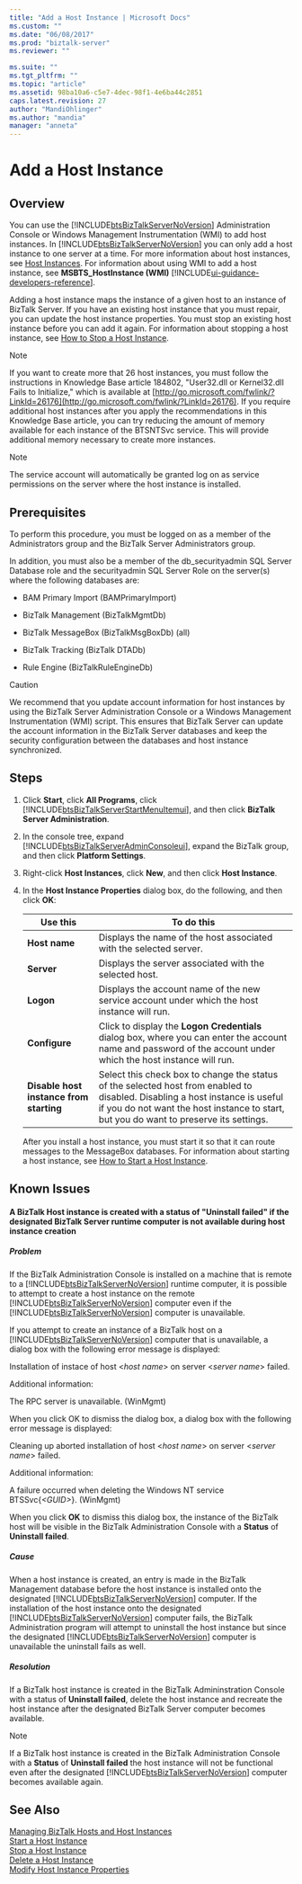 ```yaml
---
title: "Add a Host Instance | Microsoft Docs"
ms.custom: ""
ms.date: "06/08/2017"
ms.prod: "biztalk-server"
ms.reviewer: ""

ms.suite: ""
ms.tgt_pltfrm: ""
ms.topic: "article"
ms.assetid: 98ba10a6-c5e7-4dec-98f1-4e6ba44c2851
caps.latest.revision: 27
author: "MandiOhlinger"
ms.author: "mandia"
manager: "anneta"
---
```

# Add a Host Instance

## Overview
You can use the [!INCLUDE[btsBizTalkServerNoVersion](../includes/btsbiztalkservernoversion-md.md)] Administration Console or Windows Management Instrumentation (WMI) to add host instances. In [!INCLUDE[btsBizTalkServerNoVersion](../includes/btsbiztalkservernoversion-md.md)] you can only add a host instance to one server at a time. For more information about host instances, see [Host Instances](../core/host-instances.md). For information about using WMI to add a host instance, see **MSBTS_HostInstance (WMI)** [!INCLUDE[ui-guidance-developers-reference](../includes/ui-guidance-developers-reference.md)].
  
 Adding a host instance maps the instance of a given host to an instance of BizTalk Server. If you have an existing host instance that you must repair, you can update the host instance properties. You must stop an existing host instance before you can add it again. For information about stopping a host instance, see [How to Stop a Host Instance](../core/how-to-stop-a-host-instance.md).  
  
> [!NOTE]
>  If you want to create more that 26 host instances, you must follow the instructions in Knowledge Base article 184802, "User32.dll or Kernel32.dll Fails to Initialize," which is available at [http://go.microsoft.com/fwlink/?LinkId=26176](http://go.microsoft.com/fwlink/?LinkId=26176). If you require additional host instances after you apply the recommendations in this Knowledge Base article, you can try reducing the amount of memory available for each instance of the BTSNTSvc service. This will provide additional memory necessary to create more instances.  
  
> [!NOTE]
>  The service account will automatically be granted log on as service permissions on the server where the host instance is installed.  
  
## Prerequisites  
 To perform this procedure, you must be logged on as a member of the Administrators group and the BizTalk Server Administrators group.  
  
 In addition, you must also be a member of the db_securityadmin SQL Server Database role and the securityadmin SQL Server Role on the server(s) where the following databases are:  
  
-   BAM Primary Import (BAMPrimaryImport)  
  
-   BizTalk Management (BizTalkMgmtDb)  
  
-   BizTalk MessageBox (BizTalkMsgBoxDb) (all)  
  
-   BizTalk Tracking (BizTalk DTADb)  
  
-   Rule Engine (BizTalkRuleEngineDb)  
  
> [!CAUTION]
>  We recommend that you update account information for host instances by using the BizTalk Server Administration Console or a Windows Management Instrumentation (WMI) script. This ensures that BizTalk Server can update the account information in the BizTalk Server databases and keep the security configuration between the databases and host instance synchronized.  
  
## Steps
  
1. Click **Start**, click **All Programs**, click [!INCLUDE[btsBizTalkServerStartMenuItemui](../includes/btsbiztalkserverstartmenuitemui-md.md)], and then click **BizTalk Server Administration**.  
  
2. In the console tree, expand [!INCLUDE[btsBizTalkServerAdminConsoleui](../includes/btsbiztalkserveradminconsoleui-md.md)], expand the BizTalk group, and then click **Platform Settings**.  
  
3. Right-click **Host Instances**, click **New**, and then click **Host Instance**.  
  
4. In the **Host Instance Properties** dialog box, do the following, and then click **OK**:  
  
   |Use this|To do this|  
   |--------------|----------------|  
   |**Host name**|Displays the name of the host associated with the selected server.|  
   |**Server**|Displays the server associated with the selected host.|  
   |**Logon**|Displays the account name of the new service account under which the host instance will run.|  
   |**Configure**|Click to display the **Logon Credentials** dialog box, where you can enter the account name and password of the account under which the host instance will run.|  
   |**Disable host instance from starting**|Select this check box to change the status of the selected host from enabled to disabled. Disabling a host instance is useful if you do not want the host instance to start, but you do want to preserve its settings.|  
  
   After you install a host instance, you must start it so that it can route messages to the MessageBox databases. For information about starting a host instance, see [How to Start a Host Instance](../core/how-to-start-a-host-instance.md).  
  
## Known Issues  
  
#### A BizTalk Host instance is created with a status of "Uninstall failed" if the designated BizTalk Server runtime computer is not available during host instance creation  
  
##### Problem  
 If the BizTalk Administration Console is installed on a machine that is remote to a [!INCLUDE[btsBizTalkServerNoVersion](../includes/btsbiztalkservernoversion-md.md)] runtime computer, it is possible to attempt to create a host instance on the remote [!INCLUDE[btsBizTalkServerNoVersion](../includes/btsbiztalkservernoversion-md.md)] computer even if the [!INCLUDE[btsBizTalkServerNoVersion](../includes/btsbiztalkservernoversion-md.md)] computer is unavailable.  
  
 If you attempt to create an instance of a BizTalk host on a [!INCLUDE[btsBizTalkServerNoVersion](../includes/btsbiztalkservernoversion-md.md)] computer that is unavailable, a dialog box with the following error message is displayed:  
  
 Installation of instace of host \<*host name*\> on server \<*server name*\> failed.  
  
 Additional information:  
  
 The RPC server is unavailable. (WinMgmt)  
  
 When you click OK to dismiss the dialog box, a dialog box with the following error message is displayed:  
  
 Cleaning up aborted installation of host \<*host name*\> on server \<*server name*\> failed.  
  
 Additional information:  
  
 A failure occurred when deleting the Windows NT service BTSSvc{*\<GUID\>*}. (WinMgmt)  
  
 When you click **OK** to dismiss this dialog box, the instance of the BizTalk host will be visible in the BizTalk Administration Console with a **Status** of **Uninstall failed**.  
  
##### Cause  
 When a host instance is created, an entry is made in the BizTalk Management database before the host instance is installed onto the designated [!INCLUDE[btsBizTalkServerNoVersion](../includes/btsbiztalkservernoversion-md.md)] computer. If the installation of the host instance onto the designated [!INCLUDE[btsBizTalkServerNoVersion](../includes/btsbiztalkservernoversion-md.md)] computer fails, the BizTalk Administration program will attempt to uninstall the host instance but since the designated [!INCLUDE[btsBizTalkServerNoVersion](../includes/btsbiztalkservernoversion-md.md)] computer is unavailable the uninstall fails as well.  
  
##### Resolution  
 If a BizTalk host instance is created in the BizTalk Admininstration Console with a status of **Uninstall failed**, delete the host instance and recreate the host instance after the designated BizTalk Server computer becomes available.  
  
> [!NOTE]
>  If a BizTalk host instance is created in the BizTalk Administration Console with a **Status** of **Uninstall failed** the host instance will not be functional even after the designated [!INCLUDE[btsBizTalkServerNoVersion](../includes/btsbiztalkservernoversion-md.md)] computer becomes available again.  
  
## See Also  
 [Managing BizTalk Hosts and Host Instances](../core/managing-biztalk-hosts-and-host-instances.md)   
 [Start a Host Instance](../core/how-to-start-a-host-instance.md)   
 [Stop a Host Instance](../core/how-to-stop-a-host-instance.md)   
 [Delete a Host Instance](../core/how-to-delete-a-host-instance.md)   
 [Modify Host Instance Properties](../core/how-to-modify-host-instance-properties.md)